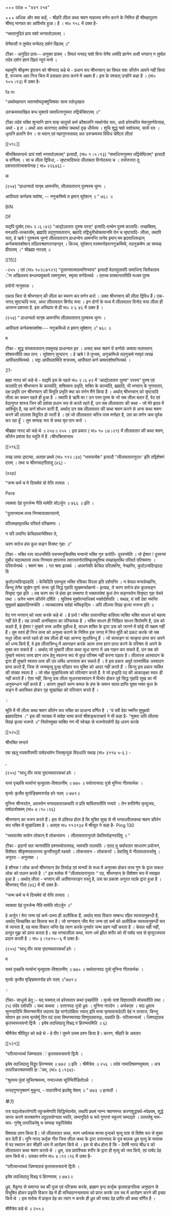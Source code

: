 +++
title = "४४१ २५४"

+++
अधिक और क्या कहें, - श्रीहरि लीला कथा श्रवण माहात्म्य वर्णन करने के निमित्त ही श्रीमहापुराण श्रीमद् भागवत का आविर्भाव हुआ। है । भा० १५८ में उक्त है- 

“भवतानुदितं प्राय यशो भागवतोऽमलम् । 

येनैवासौ न तुष्येत मन्येतद् दर्शनं खिलम् ॥" 

टीका - अनुदित प्रायः-- अनुक्त प्रायम् । विमलं भगवद् यशो विना येनैव धर्मादि ज्ञानेन असौ भगवान् न तुष्येत तदेव दर्शनं ज्ञानं खिलं न्यूनं मन्ये । 

महामुनि श्रीकृष्ण द्वंपायन को श्रीनारद कहे थे - प्रधान रूप श्रीभगवान् का विमल यशः कीर्त्तन आपने नहीं किया है, तज्जन्य आप निज चित्त में प्रसन्नता प्राप्त करने में अक्षम हैं। इस के पश्चात् उन्होंने कहा है । (भा० १०५।१३) में उक्त है- 

fa m 

"अथोमहाभाग भवानमोघदृक्शुचिश्रवाः सत्य रतोधृतव्रतः 

उरुक्रमस्याखिल बन्ध मुक्तये समाधिनानुस्मर तद्विचेचिष्टतम् ॥” 

टीका तदेवं भक्ति शून्यानि ज्ञान वाक् चातुर्य्य कर्म कौशलानि व्यर्थान्येव यतः, अतो हरेश्चरित मेवानुवर्णयेत्याह, अथो - इ त । अथो अतः कारणात् अमोघा यथार्था दृक् धीर्यस्य । शुचि शुद्धं श्रवो यशोयस्य, सत्ये रतः । धृतानि व्रतानि येन । स भवान् एवं महागुणस्तावत् अत उरुक्रमस्य विविधं चेष्टितं लीलां 

[[५१८]] 

श्रीभक्तिसन्दर्भः प्रायं यशो भगवतोऽमलम्" इत्यादौ, (भा० १।५।१३) “समाधिनानुस्मर तद्विचेष्टितम्" इत्यादौ च वर्णितम् । सा च लीला द्विविधा, - सृष्ट्यादिरूपा लीलाबता विनोदरूपा च । तयोरुत्तरा तु प्रशस्ततरेत्याशयेनाह ( भा० २२६४६) - 

क 

(२५४) "प्राधान्यतो यानृब आमनन्ति, लीलावतारान् पुरुषस्य भूम्नः । 

आपीयतां कर्णकष यशोषा, -- ननुक्रमिष्ये त इमान् सुपेशान् ॥ " ७६८ ॥ 

BIN 

DF 

यद्यपि पूर्व्वम् (भा० २।६।४२) "आद्योऽवतारः पुरुषः परस्" इत्यादि-ग्रन्थेन पुरुषं कालादि- तच्छक्तिम्, मनआदि-तत्कार्य्यम्, ब्रह्मादि तद्गुणावतारान, बक्षादि तद्विभूतीचोक्तवानमि तेन च सृष्टयादि- लीलाः, तथापि यात्, हे ऋषे ! पुरुषस्य भूम्नो लीलावतारान् प्राधान्येन आमनन्ति तानेव इमान् मम हृदयाधिरूढान् कर्णकषायशोषान् तदितरश्रवणरागहन्तृन् । किञ्च, सुपेशान् परममनोहराननुक्रमिष्ये, तदनुक्रमेण आ सम्यक् प्रीयताम् ।" श्रीब्रह्मा नारदम् ॥ 

[[15]]

-२५५ । एवं (भा० १०२८७१२१) "दुरवगमात्मतत्वनिगमाय" इत्यादौ वेदस्तुतावपि समाधिना चित्तैकाग्रय ेण अखिलस्य बन्धस्यमुक्तये त्वमनुस्मर, स्मृत्वा वर्णयेत्यर्थः । एतच्च वाक्यान्तरमिति मध्यम पुरुष 

प्रयोगो नानुपपन्नः । 

एकाग्र चित्त से श्रीभगवान् की लीला का स्मरण कर वर्णन करो । उक्त श्रीभगवान् की लीला द्विविध हैं। एक-जगत् सुष्टचादि रूपा, अपर लीलावतार बिनोद रूपा । इन दोनों के मध्य में लीलावतार विनोद रूपा लीला ही अत्यन्त प्रशस्ता है. इस अभिप्राय से ही भा० २ ६ ४६ में उक्त है । 

(२५४) " प्राधान्यतो यानृष आमनन्ति लीलावतारान् पुरुषस्य भूम्नः । 

आपीयतां कर्णकषायशोषा--- ननुक्रमिध्ये त इमान् सुषेशान् ॥” ७६८ ॥ 

म 

टीका - शुद्ध संस्वावतारान् वक्तुमाह प्राधान्यत इत । असत् कथा श्रवणं यें कर्णयोः कषाया मलास्तान् शोषयन्तीति तथा तान् । सुपेशान् सुन्दरान् । हे ऋषे ! ते तुभ्यम्, अनुक्रमिध्ये तदनुक्रमे णामृतं त्वयह आपीयतामित्यर्थः । यद्वा आपीयतामिति शत्रन्तम्, आपीयतां कर्ण कषायशोषानित्यर्थः । 

21- 

ब्रह्मा नारद को कहे थे - यद्यपि इस के पहले भा० २।६ ४२ में 'आद्योऽवतारः पुरुष" परस्य" पुरुष एवं कालादि एवं श्रीभगवान के कार्य्यादि, शक्तिमनः प्रभृति, शक्ति के कार्य्यादि, ब्रह्मादि, भी भगवान् के गुणावतार, दक्ष प्रभृति उन श्रीभगवान् की विभूति प्रभृति क्या का वर्णन मैंने किया है । अर्थात् श्रीभगवान् को सृष्टयादि लीला का कथन पहले ही हुआ है । तथापि हे ऋषि बर ! उन परम पुरुष के जो सब लीला बतार हैं, वेद एवं वेदानुगत शास्त्र जिन की प्रशंसा प्रधान रूप से करते रहते हैं, उन सब लीलावतार की कथा - जो मेरे हृदय में आविर्भूत है, वह कर्ण शोधन कारी हैं, अर्थात् उन सब लीलावतार की कथा श्रवण करने से अन्य कथा श्रवण करने की लालसा विदूरित हो जाती है । एवं जो लीलावतार चरित्र परम मनोहर है, उस का वर्णन क्रम पूर्वक कर रहा हूँ । तुम सम्यक् रूप से कथा मृत पान करो । 

श्रीब्रह्मा नारद को कहे थे ॥ २५४॥ २५५ । इस प्रकार ( भा० १० ८७।२१) में लीलावतार की कथा श्रवण, कीर्तन प्रशंसा वेद स्तुति में है ।श्रीभक्तिसन्दभः 

[[५१६]]

तच्छ् लाघा द्रष्टव्या, अतएव प्रथमे (भा० ११२।३४) "भावयत्येषः" इत्यादौ "लीलावतारानुरतः' इति तद्विशेषणं दत्तम् । तथा च श्रीभगवद्गीतासु (४६) - 

(xxp) 

"जन्म कर्म च मे दिव्यमेवं यो वेत्ति तत्त्वतः । 

Pere 

त्यक्त्वा देहं पुनर्जन्म नैति मामेति सोऽर्जुन ॥ ७६६ ॥ इति । 

"दुरवगमात्म तत्त्व निगमायतवात्ततनो, 

वरितमहामृताब्धि परिवर्त परिभ्रमणाः । 

न परि लयन्ति केचिदपवर्गमीश्वर ते, 

चरण सरोज हंस कुल सङ्ग विसष्ट गृहाः ॥” 

टीका - भक्ति रल्प साधनमिति वचनमनुचितमिव मन्वानो भक्ति गुरु करोति- दुरवगमेति । भो ईश्वर ! दुरवगमं दुर्बोधं यदात्मतत्त्वं तस्य निगमाय ज्ञापनाय तवात्ततनोराविष्कृतमूतैश्च तमहामृताब्धि परिवर्त परिश्रमणाः । परिवर्जनार्थः । श्रमणं श्रमः । गत श्रमा इत्यर्थः । अपवर्गमपि केचिन्न परिलषन्ति, नेच्छन्ति, कुतोऽन्यदिन्द्रपदा दि 

कुतोऽन्यदिन्द्रपदादि । केचिदिति एवम्भूता भक्ति रसिका विरला इति दर्शयन्ति । न केवल मन्यन्नेच्छन्ति, किन्तु तेनैव सुखेन पूर्णाः सन्तः पूर्व सिद्धं गृहादि सुखमप्यपेक्षन्ते - इत्याह, ते चरण सरोज हंस कुलसङ्ग विसृष्ट गृहा इति । तब चरण सर जे हंसा इव रममाणा ये भक्तास्तेषां कुलं तेन सङ्गस्तेन विसृष्टा गृहा येस्ते तथा । अनेन भवण कीर्त्तने दर्शिते । श्रुतिश्च मुक्तेरप्याधिक्यं भक्तेर्दर्शयति । यथाह, यं सर्वे देवा नमन्ति मुमुक्षवो ब्रह्मवादिनश्चेति । व्याख्यातश्च सर्वज्ञं भष्यिकृद्भिः - अपि लीलया विग्रह कृत्वा भजन्त इति ॥ 

वेद गण भगवान् को स्तव करके कहे थे । हे प्रभो ! भक्ति तत्वानभिज्ञ कतिपय व्यक्ति भक्ति साधन को महत्त्व नहीं देते हैं। वह उनकी अनभिज्ञता का परिचायक है । भक्ति साधन ही निखिल साधन शिरोमणि है, उस को कहते हैं, हे ईश्वर ! तुम्हारे तत्त्व अतीव दुर्बोध्य है, साधन शक्ति के द्वारा उस को जानने में कोई भी सक्षम नहीं हैं। तुम स्वयं ही निज तत्त्व को अनुभव कराने के निमित्त इस जगत् में निज मूर्ति को प्रकट करके जो सब मधुर लीला करते रहते हो सब लीला ही महा आनन्द सुधासिन्धु हैं । जो सत्सङ्ग वा सत्कृपा प्राप्त कर अपने को धन्य किये हैं, वे इस लीलासिन्धु में अवगाहन करके आत्म तत्त्व ज्ञान प्राप्त करने के परिश्रम से अपने के मुक्त कर सकते हैं । अर्थात् जो तुम्हारी लीला कथा सुधा सागर में अब गाहन कर सकते हैं, उन सब को तुम्हारे स्वरूप तत्त्व ज्ञान लाभ हेतु स्वतन्त्र रूप से कुछ परिश्रम नहीं करना पड़ता है। लीलारस आस्वादन के द्वारा ही तुम्हारे स्वरूप तत्व की उप लब्धि अनायास कर सकते हैं । वे इस प्रकार अपूर्व पारमार्थिक अस्वादन प्राप्त करते हैं, जिस से जन्ममृत्यु दुःख परिहार रूप मुक्ति को आदर नहीं करते हैं । किन्तु इस प्रकार व्यक्ति की संख्या स्वल्प है । जो मोक्ष सुखाभिलाष को परित्याग करते हैं. वे जो इन्द्रादि पद की आकाङ्क्षा स्वतः ही नहीं करते हैं। ऐसा नहीं, किन्तु उस लीला सुधारसास्वादन में विभोर होकर पूर्व सिद्ध गृहादि सुख का भी अनुसन्धान नहीं करते हैं । कारण तुम्हारे चरण कमल के हंस के समान सतत प्राप्ति युक्त भक्त कुल के सङ्ग में अवस्थित होकर गृह सुखापेक्षा को परित्याग करते हैं । 

। 

श्रुति में भी लीला कथा श्रवण कीर्तन रूप भक्ति का प्राधान्य वर्णित है । 'यं सर्वे देवा नमन्ति मुमुक्षवो ब्रह्मवादिश्च ।" इस की व्याख्या में सर्वज्ञ भाष्य कर्त्ता श्रीशङ्कराचार्य ने भी कहा है- "मुक्ता अपि लीलया विग्रहं कृत्वा भजन्ते ॥” निर्वाणमुक्त व्यक्ति गण भी स्वेच्छा से भजनोपयोगी देह धारण करके 

[[५२०]] 

श्रीभक्ति सन्दर्भ 

एषा खलु मयशरीरमपि पार्षदभावेन जितमृत्युकं विदधाति यथाह (भा० ३११४ ५-६ ) - 

, 

(२५५) "साधु वीर त्वया पुष्टमवतारकथां हरेः । 

यत्त्वं पृच्छसि मर्त्यानां मृत्युपाश-विशातनीम् ॥ ७७० ॥ ययोत्तानपदः पुत्रो मुनिना गीतयार्भकः । 

मृत्योः कृत्वैव मूर्त्यङ्घ्रिमारुरोह हरेः पदम् ॥ ७७१॥ 

मुनिना श्रीनारदेन, अतस्तेन भगवदवतारकथापि तं प्रति श्रावितास्तीति गम्यते । तेन शरीरेणैव मृत्युजयः, पार्षदत्वोक्तम् (भा० ४।१०।२६) 

श्रीभगवान् का भजन करते हैं। इस से प्रतिपन्न होता है कि मुक्ति सुख से भी भगवल्लीलाकथा श्रवण कीर्तन रूप भक्ति में सुखाधिक्य है । अतएव भा० ११२१३४ में श्रीसूत ने कहा है- Ping 130 

"भावयत्येष सत्वेन लोकान् वै लोकभावनः । लीलावतारानुरतो देवतिर्य्यङ्नरादिषु ॥ " 

टीका - इदानों सत जानासीति प्रश्नस्योत्तरमाह, भावयति पालयति । एतत् तु सर्वावतार साधारण प्रयोजनं, विशेषतः श्रीकृष्णावतारस्य कुन्तीस्तुतौ वक्ष्यते । लोकभावनः - लोककर्त्ता । देवादिषु ये नीलावतारास्तेषु । अनुरतः - अनुरक्तः । 

हे शौनक ! लोक कर्त्ता श्रीभगवान् देव तिर्य्यङ् एवं मानवों के मध्य में अनुरक्त होकर तत्त्व गुण के द्वारा सकल लोक को पालन करते है ।" इस श्लोक में "लीलावतारानुरतः " पद, श्रीभगवान् के विशेषण रूप में व्यवहृत हुआ है । अर्थात् लीला - भगवान् की अतीवान्तरङ्ग वस्तु है, उस का प्रकाश अनुरत पदके द्वारा हुआ है । श्रीभगवद् गीता (४६) में भी उक्त है- 

"जन्म कर्म च मे दिव्यमेवं यो वेत्ति तत्त्वतः । 

स्वक्त्वा देहं पुनर्जन्म नैति मामेति सोऽर्जुन ॥" 

हे अर्जुन ! मेरा जन्म एवं कर्म-उभय ही अलौकिक हैं, अर्थात् माया विकार सम्बन्ध रहित स्वरूपानुबन्धी है, अर्थात् चिच्छक्ति का विलास रूप है। जो भाग्यवान् जीव मेरा जन्म एवं कर्म को अलौकिक स्वरूपानुबन्धी रूप से जानता है, वह माया विकार जन्ति देह त्याग करके पुनर्वार जन्म ग्रहण नहीं करता है । केवल यही नहीं, प्रत्युत मुझ को प्राप्त करता है। यह भगवत्लीला कथा, मरण धर्म झील शरीर को भी पार्षद भाव से मृत्युञ्जयत्व प्रदान करती है । भा० ३।१४१५--६ में उक्त है- 

(२५५) "साधु वीर त्वया पृष्टमवतारकथाँ हरेः । 

म 

यस्वं पृच्छसि मर्त्यानां मृत्युपाश-विशातनीम् ॥ ७७० ॥ यथोत्तानपदः पुत्रो मुनिना गीतयार्भकः । 

मृत्योः कृत्वैव मृङ्घ्रिमारुरोह हरेः पदम् ॥”७७१॥ 

। 

टीका- साधुत्वे हेतु :- यद् यस्मात् त्वं हरेरवतार कथां पृच्छपीति । मृत्योः पाशं विज्ञातयति मोचयतीति तथा । (५) तदेव दर्शयति । यथा कथया । उत्तानपदः पुत्रो ध्रुवः । मुनिना नारदेन । अर्भकएव । यदा ध्रुवाय सुनन्दादिभि विमानमानीतं तदास्य देह भागोऽपेक्षितः स्यात् इति मत्वा मृत्यावासन्नेऽपि देहं न तत्याज, किन्तु सोपान इव तस्य मृत्योर्मू दिन पदं दत्वा विमानमारुह्य विष्णुपदमारुढ़ः, वक्ष्यति हि- परीत्याभ्यर्च्य । धिष्णद्याग्रच कृतस्वस्त्ययनो द्विजैः । इयेष तदधिष्ठातु विभ्रद्र पं हिरण्मयमिति ॥ ६) 

श्रीमैत्रेय श्रीविदुर को कहे थे - हे वीर ! तुमने उत्तम प्रश्न किया है। कारण, श्रीहरि के अवतार 



[[५२१]]

"परीत्याभ्यर्च्य धिष्ण्याग्रय ं कृतस्वस्त्ययनो द्विजैः । 

इयेष तदधिष्ठातु विद्रूप हिरण्मयम् ॥ ७७२ ॥ इति । श्रीमैत्रेयः ॥ २५६ । तदेवं नामादिश्रवणमुक्तम् । अत्र तत्परिकरश्रवणमपि ज्ञ ेयम्, (भा० ३।१३४)- 

"श्रुतस्य पुंसां सुचिरश्रमस्य, नन्वञ्जसा सूरिभिरीडितोऽर्थः । 

तत्तद्गुणानुश्रवणं मुकुन्द, - पादारविन्दं हृदयेषु येषाम् ॥ " ७७३ ॥ इत्यादौ । 

单方 

तत्र यद्यध्येकतरेणापि व्युत्क्रमेणापि सिद्धिर्भवत्येव, तथापि प्रथमं नाम्नः श्रवणमन्तः करणशुद्धयर्थ-मपेक्ष्यम्, शुद्धे चान्तः करणे रूपश्रवणेन तदुदययोग्यता भवति, सम्यगुदिते च रूपे गुणानां स्फुरणं सम्पद्यते । ततस्तेषु नाम-रूप- गुणेषु तत्परिकरेषु च सम्यक् स्फुरितेष्वेव 

विषयक प्रश्न किया है। जो लीलावतार कथा, मरण धर्मात्मक मानव वृन्दको मृत्यु पाश से विशेष रूप से मुक्त कर देती है। मुनि नारद कर्तृक गीत जिस लीला कथा के द्वारा उत्तानपाद के पुत्र बालक ध्रुव मृत्यु के मस्तक में पद स्थापन कर श्रीहरि धाम में आरोहण किये थे । इस से बोध होता है कि - देवर्षि नारद श्रीध्र व को लीलावतार कथा श्रवण कराये थे । ध्रुम, उस प्रापश्चिक शरीर के द्वारा ही मृत्यु को जय किये, एवं पार्षद देह लाभ किये थे। उसका वर्णन भा० ४।१२।१६ में उक्त है- 

"परीत्याभ्यच्च्यं धिष्ण्याग्रचं कृतस्वस्त्ययनो द्विजैः । 

इयेष तदधिष्ठातु विभ्रद्र पं हिरण्मयम् ॥ ७७२॥ 

ध्रुव, वैकुण्ठ से समागत रथ की पूजा एवं परिक्रमा करके, ब्राह्मण वृन्द कर्त्तृक कृतमाङ्गलिक अनुष्ठान से विभूषित होकर प्रकृति विकार देह में ही सच्चिदानन्दमयत्व को प्राप्त करके उस रथ में आरोहण करने की इच्छा किये थे । इस श्लोक में प्राकृत देह का त्याग न करके ही ध्रुव की पाषद देह प्राप्ति की कथा वर्णित है । 

श्रीमैत्रेय कहे थे ॥ २५५॥ 
